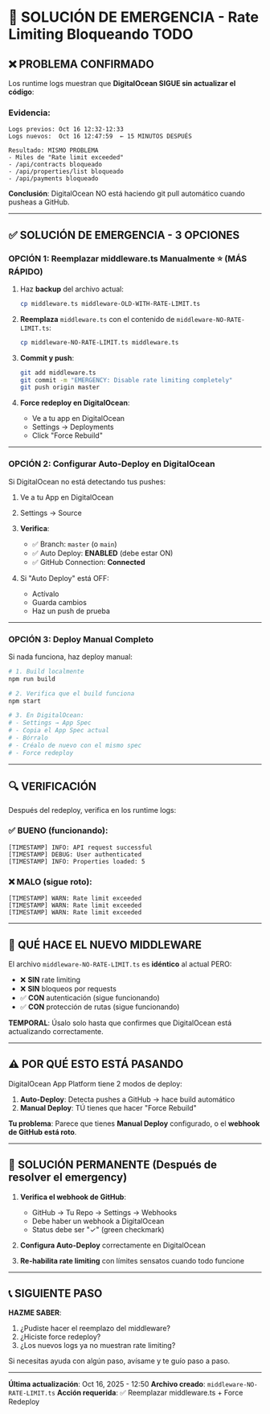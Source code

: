 # 🚨 SOLUCIÓN DE EMERGENCIA - Rate Limiting Bloqueando TODO

## ❌ PROBLEMA CONFIRMADO

Los runtime logs muestran que **DigitalOcean SIGUE sin actualizar el código**:

### Evidencia:

```
Logs previos: Oct 16 12:32-12:33
Logs nuevos:  Oct 16 12:47:59  ← 15 MINUTOS DESPUÉS

Resultado: MISMO PROBLEMA
- Miles de "Rate limit exceeded"
- /api/contracts bloqueado
- /api/properties/list bloqueado
- /api/payments bloqueado
```

**Conclusión**: DigitalOcean NO está haciendo git pull automático cuando pusheas a GitHub.

---

## ✅ SOLUCIÓN DE EMERGENCIA - 3 OPCIONES

### **OPCIÓN 1: Reemplazar middleware.ts Manualmente** ⭐ **(MÁS RÁPIDO)**

1. Haz **backup** del archivo actual:

   ```bash
   cp middleware.ts middleware-OLD-WITH-RATE-LIMIT.ts
   ```

2. **Reemplaza** `middleware.ts` con el contenido de `middleware-NO-RATE-LIMIT.ts`:

   ```bash
   cp middleware-NO-RATE-LIMIT.ts middleware.ts
   ```

3. **Commit y push**:

   ```bash
   git add middleware.ts
   git commit -m "EMERGENCY: Disable rate limiting completely"
   git push origin master
   ```

4. **Force redeploy en DigitalOcean**:
   - Ve a tu app en DigitalOcean
   - Settings → Deployments
   - Click "Force Rebuild"

---

### **OPCIÓN 2: Configurar Auto-Deploy en DigitalOcean**

Si DigitalOcean no está detectando tus pushes:

1. Ve a tu App en DigitalOcean
2. Settings → Source
3. **Verifica**:
   - ✅ Branch: `master` (o `main`)
   - ✅ Auto Deploy: **ENABLED** (debe estar ON)
   - ✅ GitHub Connection: **Connected**

4. Si "Auto Deploy" está OFF:
   - Actívalo
   - Guarda cambios
   - Haz un push de prueba

---

### **OPCIÓN 3: Deploy Manual Completo**

Si nada funciona, haz deploy manual:

```bash
# 1. Build localmente
npm run build

# 2. Verifica que el build funciona
npm start

# 3. En DigitalOcean:
# - Settings → App Spec
# - Copia el App Spec actual
# - Bórralo
# - Créalo de nuevo con el mismo spec
# - Force redeploy
```

---

## 🔍 VERIFICACIÓN

Después del redeploy, verifica en los runtime logs:

### ✅ BUENO (funcionando):

```
[TIMESTAMP] INFO: API request successful
[TIMESTAMP] DEBUG: User authenticated
[TIMESTAMP] INFO: Properties loaded: 5
```

### ❌ MALO (sigue roto):

```
[TIMESTAMP] WARN: Rate limit exceeded
[TIMESTAMP] WARN: Rate limit exceeded
[TIMESTAMP] WARN: Rate limit exceeded
```

---

## 🎯 QUÉ HACE EL NUEVO MIDDLEWARE

El archivo `middleware-NO-RATE-LIMIT.ts` es **idéntico** al actual PERO:

- ❌ **SIN** rate limiting
- ❌ **SIN** bloqueos por requests
- ✅ **CON** autenticación (sigue funcionando)
- ✅ **CON** protección de rutas (sigue funcionando)

**TEMPORAL**: Úsalo solo hasta que confirmes que DigitalOcean está actualizando correctamente.

---

## ⚠️ POR QUÉ ESTO ESTÁ PASANDO

DigitalOcean App Platform tiene 2 modos de deploy:

1. **Auto-Deploy**: Detecta pushes a GitHub → hace build automático
2. **Manual Deploy**: TÚ tienes que hacer "Force Rebuild"

**Tu problema**: Parece que tienes **Manual Deploy** configurado, o el **webhook de GitHub está roto**.

---

## 🔧 SOLUCIÓN PERMANENTE (Después de resolver el emergency)

1. **Verifica el webhook de GitHub**:
   - GitHub → Tu Repo → Settings → Webhooks
   - Debe haber un webhook a DigitalOcean
   - Status debe ser "✓" (green checkmark)

2. **Configura Auto-Deploy** correctamente en DigitalOcean

3. **Re-habilita rate limiting** con límites sensatos cuando todo funcione

---

## 📞 SIGUIENTE PASO

**HAZME SABER**:

1. ¿Pudiste hacer el reemplazo del middleware?
2. ¿Hiciste force redeploy?
3. ¿Los nuevos logs ya no muestran rate limiting?

Si necesitas ayuda con algún paso, avísame y te guío paso a paso.

---

**Última actualización**: Oct 16, 2025 - 12:50
**Archivo creado**: `middleware-NO-RATE-LIMIT.ts`
**Acción requerida**: ✅ Reemplazar middleware.ts + Force Redeploy
